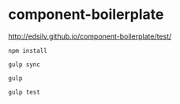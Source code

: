 # component-boilerplate

http://edsilv.github.io/component-boilerplate/test/

    npm install
    
    gulp sync
    
    gulp
    
    gulp test